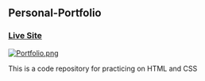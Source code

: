 ## Personal-Portfolio

### [Live Site](https://majidalilouch.github.io/Personal-Portfolio)

[![Portfolio.png](https://i.postimg.cc/sg2p4rbJ/Portfolio.png)](https://postimg.cc/RNj6vjS3)

This is a code repository for practicing on HTML and CSS
